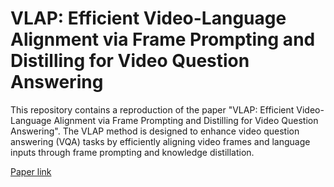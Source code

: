 # VLAP: Efficient Video-Language Alignment via Frame Prompting and Distilling for Video Question Answering

This repository contains a reproduction of the paper "VLAP: Efficient Video-Language Alignment via Frame Prompting and Distilling for Video Question Answering". The VLAP method is designed to enhance video question answering (VQA) tasks by efficiently aligning video frames and language inputs through frame prompting and knowledge distillation.

[Paper link](https://arxiv.org/html/2312.08367v1)